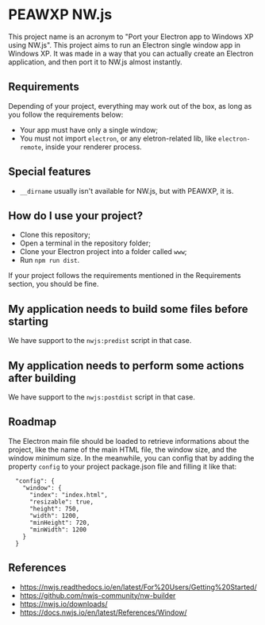 # PEAWXP NW.js
This project name is an acronym to "Port your Electron app to Windows XP using NW.js". This project aims to run an Electron single window app in Windows XP. It was made in a way that you can actually create an Electron application, and then port it to NW.js almost instantly.

## Requirements
Depending of your project, everything may work out of the box, as long as you follow the requirements below:
- Your app must have only a single window;
- You must not import `electron`, or any eletron-related lib, like `electron-remote`, inside your renderer process.

## Special features
- `__dirname` usually isn't available for NW.js, but with PEAWXP, it is.

## How do I use your project?
- Clone this repository;
- Open a terminal in the repository folder;
- Clone your Electron project into a folder called `www`;
- Run `npm run dist`.

If your project follows the requirements mentioned in the Requirements section, you should be fine.

## My application needs to build some files before starting
We have support to the `nwjs:predist` script in that case.

## My application needs to perform some actions after building
We have support to the `nwjs:postdist` script in that case.

## Roadmap
The Electron main file should be loaded to retrieve informations about the project, like the name of the main HTML file, the window size, and the window minimum size. In the meanwhile, you can config that by adding the property `config` to your project package.json file and filling it like that:

```
  "config": {
    "window": {
      "index": "index.html",
      "resizable": true,
      "height": 750,
      "width": 1200,
      "minHeight": 720,
      "minWidth": 1200
    }
  }
```

## References
- https://nwjs.readthedocs.io/en/latest/For%20Users/Getting%20Started/
- https://github.com/nwjs-community/nw-builder
- https://nwjs.io/downloads/
- https://docs.nwjs.io/en/latest/References/Window/
